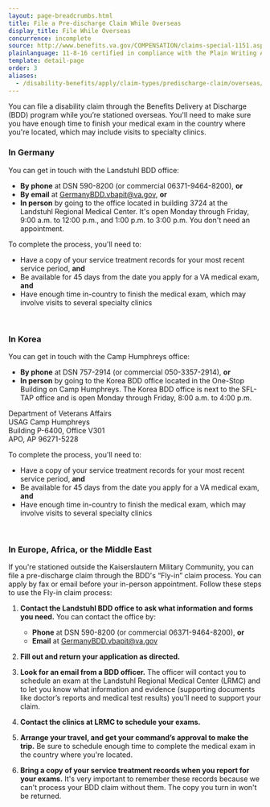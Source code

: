 ```yaml
---
layout: page-breadcrumbs.html
title: File a Pre-discharge Claim While Overseas
display_title: File While Overseas
concurrence: incomplete
source: http://www.benefits.va.gov/COMPENSATION/claims-special-1151.asp,http://www.benefits.va.gov/PREDISCHARGE/claims-pre-discharge-overseas-intake-sites.asp
plainlanguage: 11-8-16 certified in compliance with the Plain Writing Act
template: detail-page
order: 3
aliases:
  - /disability-benefits/apply/claim-types/predischarge-claim/overseas/
---
```


<div class="va-introtext">

You can file a disability claim through the Benefits Delivery at Discharge (BDD) program while you’re stationed overseas. You'll need to make sure you have enough time to finish your medical exam in the country where you're located, which may include visits to specialty clinics.


</div>

### In Germany
You can get in touch with the Landstuhl BDD office:
- **By phone** at DSN 590-8200 (or commercial 06371-9464-8200), **or**
- **By email** at <a href="mailto:GermanyBDD.vbapit@va.gov">GermanyBDD.vbapit@va.gov</a>, **or**
- **In person** by going to the office located in building 3724 at the Landstuhl Regional Medical Center. It's open Monday through Friday, 9:00 a.m. to 12:00 p.m., and 1:00 p.m. to 3:00 p.m. You don't need an appointment.

To complete the process, you'll need to:
- Have a copy of your service treatment records for your most recent service period, **and**
- Be available for 45 days from the date you apply for a VA medical exam, **and**
- Have enough time in-country to finish the medical exam, which may involve visits to several specialty clinics

<br>

<spand id="stationed-korea">

### In Korea
You can get in touch with the Camp Humphreys office:
- **By phone** at DSN 757-2914 (or commercial 050-3357-2914), **or**
- **In person** by going to the Korea BDD office located in the One-Stop Building on Camp Humphreys. The Korea BDD office is next to the SFL-TAP office and is open Monday through Friday, 8:00 a.m. to 4:00 p.m.

<p class="va-address-block">
Department of Veterans Affairs<br>
USAG Camp Humphreys <br>
Building P-6400, Office V301 <br>
APO, AP 96271-5228
</p>

To complete the process, you'll need to:
- Have a copy of your service treatment records for your most recent service period, **and**
- Be available for 45 days from the date you apply for a VA medical exam, **and**
- Have enough time in-country to finish the medical exam, which may involve visits to several specialty clinics

<br>

<spand id="stationed-emea">

### In Europe, Africa, or the Middle East
If you're stationed outside the Kaiserslautern Military Community, you can file a pre-discharge claim through the BDD's “Fly-in” claim process. You can apply by fax or email before your in-person appointment. Follow these steps to use the Fly-in claim process:

<ol class="process">
  <li class="process-step list-one">

  **Contact the Landstuhl BDD office to ask what information and forms you need.** You can contact the office by:
  - **Phone** at DSN 590-8200 (or commercial 06371-9464-8200), **or**
  - **Email** at <a href="mailto:GermanyBDD.vbapit@va.gov">GermanyBDD.vbapit@va.gov</a>

  </li>

  <li class="process-step list-two">

  **Fill out and return your application as directed.**

  </li>

  <li class="process-step list-three">

  **Look for an email from a BDD officer.** The officer will contact you to schedule an exam at the Landstuhl Regional Medical Center (LRMC) and to let you know what information and evidence (supporting documents like doctor’s reports and medical test results) you'll need to support your claim.

  </li>

  <li class="process-step list-four">

  **Contact the clinics at LRMC to schedule your exams.**

  </li>

  <li class="process-step list-five">

  **Arrange your travel, and get your command’s approval to make the trip.** Be sure to schedule enough time to complete the medical exam in the country where you're located.

  </li>

  <li class="process-step list-six">

  **Bring a copy of your service treatment records when you report for your exams.** It's very important to remember these records because we can't process your BDD claim without them. The copy you turn in won't be returned.

  </li>
</ol>

<br>
